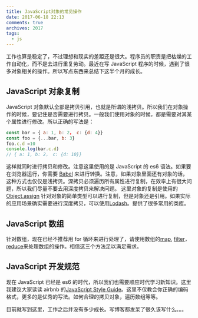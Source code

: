 ```yaml
---
title: JavaScript对象的常见操作
date: 2017-06-18 22:13
comments: true
archives: 2017
tags:
  - js
---
```


工作也算是稳定了，不过理想和现实的差距还是很大。程序员的职责是把枯燥的工作自动化，而不是去进行重复劳动。最近在写 JavaScript 程序的时候，遇到了很多对象相关的操作。所以写点东西来总结下这半个月的成长。

## JavaScript 对象复制

JavaScript 对象默认全部是拷贝引用，也就是所谓的浅拷贝。所以我们在对象操作的时候，要记住是否需要进行拷贝。一般我们使用对象的时候，都是需要对其某个属性进行修改。所以正确的写法是：

```js
const bar = { a: 1, b: 2， c: {d: 4}}
const foo = {...bar, b: 3}
foo.c.d =10
console.log(bar.c.d)
// { a: 1, b: 2， c: {d: 10}}
```

这样就同时进行拷贝和修改。注意这里使用的是 JavaScript 的 es6 语法。如果要在浏览器运行，你需要 [Babel](https://babeljs.io/repl/) 来进行转换。注意，如果对象里面还有对象的话，这种方式也仅仅是浅拷贝。深拷贝必须遍历所有属性进行复制，在效率上有很大问题，所以我们尽量不要去用深度拷贝来解决问题。
这里对象的复制是使用的[Object.assign](https://developer.mozilla.org/en-US/docs/Web/JavaScript/Reference/Global_Objects/Object/assign) 针对对象的简单类型可以进行复制，但是对象还是引用。如果实际的应用场景确实需要进行深度拷贝，可以使用[Lodash](https://lodash.com/)。提供了很多常用的类库。

## JavaScript 数组

针对数组，现在已经不推荐用 for 循环来进行处理了，请使用数组的[map](https://developer.mozilla.org/en-US/docs/Web/JavaScript/Reference/Global_Objects/Array/map), [filter](https://developer.mozilla.org/en-US/docs/Web/JavaScript/Reference/Global_Objects/Array/filter)，[reduce](https://developer.mozilla.org/en-US/docs/Web/JavaScript/Reference/Global_Objects/Array/Reduce)来处理数组的操作。相信这三个方法足以满足需求。

## JavaScript 开发规范

现在 JavaScript 已经是 es6 的时代，所以我们也需要顺应时代学习新知识。这里我建议大家读读 airbnb 的[JavaScript Style Guide](https://github.com/airbnb/javascript)。这里不仅教会你正确的编码格式，更多的是优秀的写法。如何合理的拷贝对象，遍历数组等等。

目前就写到这里，工作之后并没有多少成长。写博客都发呆了很久该写什么。。。
